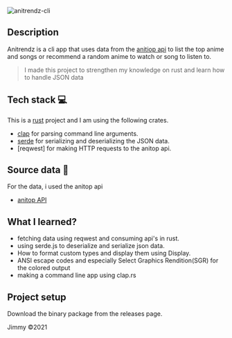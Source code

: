 ![anitrendz-cli](https://socialify.git.ci/jim4067/anitrendz-cli/image?description=1&font=Raleway&language=1&owner=1&pattern=Plus&stargazers=1&theme=Dark)

## Description

Anitrendz is a cli app that uses data from the [anitiop api](https://anitop.vercel.app/) to list the top anime and songs or recommend a random anime to watch or song to listen to.

> I made this project to strengthen my knowledge on rust and learn how to handle JSON data

## Tech stack 💻

This is a [rust](https://www.rust-lang.org/) project and I am using the following crates.
- [clap](https://clap.rs/) for parsing command line arguments.
- [serde](https://serde.rs/) for serializing and deserializing the JSON data.
- [reqwest] for making HTTP requests to the anitop api.

## Source data 📝

For the data, i used the anitop api

-   [anitop API](https://anitop.vercel.app/)

## What I learned?

-   fetching data using reqwest and consuming api's in rust.
-   using serde.js to deserialize and serialize json data.
-   How to format custom types and display them using Display.
-   ANSI escape codes and especially Select Graphics Rendition(SGR) for the colored output
-   making a command line app using clap.rs

## Project setup

Download the binary package from the releases page.

Jimmy ©2021
